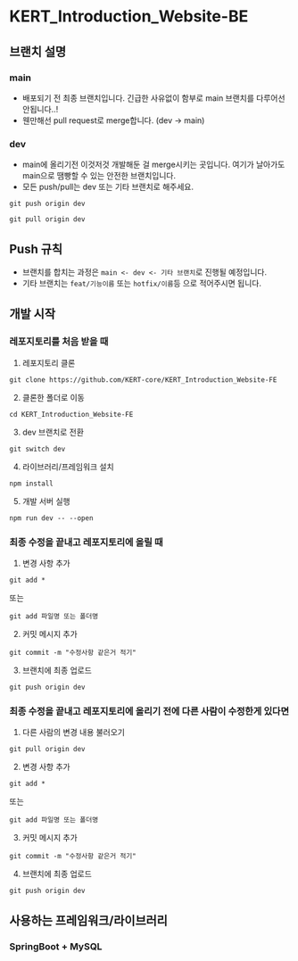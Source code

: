 # KERT_Introduction_Website-BE

## 브랜치 설명

### main

- 배포되기 전 최종 브랜치입니다. 긴급한 사유없이 함부로 main 브랜치를 다루어선 안됩니다..!
- 웬만해선 pull request로 merge합니다. (dev -> main)

### dev

- main에 올리기전 이것저것 개발해둔 걸 merge시키는 곳입니다. 여기가 날아가도 main으로 땜빵할 수 있는 안전한 브랜치입니다.
- 모든 push/pull는 dev 또는 기타 브랜치로 해주세요.

```shell
git push origin dev
```

```shell
git pull origin dev
```

## Push 규칙

- 브랜치를 합치는 과정은 `main <- dev <- 기타 브랜치`로 진행될 예정입니다.
- 기타 브랜치는 `feat/기능이름` 또는 `hotfix/이름`등 으로 적어주시면 됩니다.

## 개발 시작

### 레포지토리를 처음 받을 때

1. 레포지토리 클론

```shell
git clone https://github.com/KERT-core/KERT_Introduction_Website-FE
```

2. 클론한 폴더로 이동

```shell
cd KERT_Introduction_Website-FE
```

3. dev 브랜치로 전환

```shell
git switch dev
```

4. 라이브러리/프레임워크 설치

```shell
npm install
```

5. 개발 서버 실행

```shell
npm run dev -- --open
```

### 최종 수정을 끝내고 레포지토리에 올릴 때

1. 변경 사항 추가

```shell
git add *
```

또는

```shell
git add 파일명 또는 폴더명
```

2. 커밋 메시지 추가

```shell
git commit -m "수정사항 같은거 적기"
```

3. 브랜치에 최종 업로드

```shell
git push origin dev
```

### 최종 수정을 끝내고 레포지토리에 올리기 전에 다른 사람이 수정한게 있다면

1. 다른 사람의 변경 내용 불러오기

```shell
git pull origin dev
```

2. 변경 사항 추가

```shell
git add *
```

또는

```shell
git add 파일명 또는 폴더명
```

3. 커밋 메시지 추가

```shell
git commit -m "수정사항 같은거 적기"
```

4. 브랜치에 최종 업로드

```shell
git push origin dev
```

## 사용하는 프레임워크/라이브러리

### SpringBoot + MySQL
